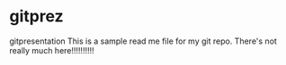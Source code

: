 # gitprez
gitpresentation
This is a sample read me file for my git repo. There's not really much here!!!!!!!!!!
